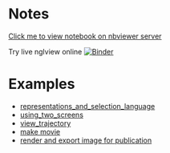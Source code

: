 Notes
=====

[Click me to view notebook on nbviewer server](http://nbviewer.jupyter.org/github/arose/nglview/tree/master/examples/)

Try live nglview online [![Binder](http://mybinder.org/images/logo.svg)](http://mybinder.org/repo/hainm/nglview-notebooks)

Examples
========

- [representations_and_selection_language](representations_and_selection_language.ipynb)
- [using_two_screens](using_two_screens.ipynb)
- [view_trajectory](view_trajectory.ipynb)
- [make movie](http://ambermd.org/tutorials/analysis/tutorial_notebooks/nglview_movie/)
- [render and export image for publication](export_image.ipynb)

